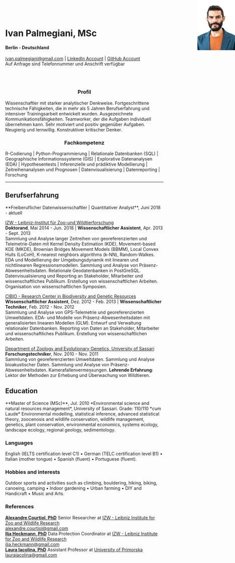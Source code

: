 <style type="text/css">
#topright {
    position: absolute;
    right: 0;
    top: 0;
    display: block;
    height: 160px;
    width: 120px;
    }
</style>

<img id="topright" src="Pic_CV.jpg" alt="My_Pic" style="float: right;" width=120 height=160/>
<h1> Ivan Palmegiani, MSc </h1>

#### Berlin - Deutschland
<ivan.palmegiani@gmail.com> | [LinkedIn Account][2d6409ca]  |  [GitHub Account][e3281462]  
Auf Anfrage sind Telefonnummer und Anschrift verfügbar

  [2d6409ca]: https://www.linkedin.com/in/ivan-palmegiani-13a4a15b/ "My_LinkedIn"
  [e3281462]: https://github.com/IvanPalm "My_GitHub"
<br/><br/>
<center><h3> Profil </h3></center>
Wissenschaftler mit starker analytischer Denkweise. Fortgeschrittene technische Fähigkeiten, die in mehr als 5 Jahren Berufserfahrung und intensiver Trainingsarbeit entwickelt wurden. Ausgezeichnete Kommunikationsfähigkeiten. Teamworker, der die Aufgaben individuell übernehmen kann. Sehr motiviert und positiv gegenüber Aufgaben. Neugierig und lernwillig. Konstruktiver kritischer Denker.

<center><h3> Fachkompetenz </h3></center>
R-Codierung | Python-Programmierung | Relationale Datenbanken (SQL) | Geographische Informationssysteme (GIS) | Explorative Datenanalysen (EDA) | Hypothesentests | Inferenzielle und prädiktive Modellierung | Zeitreihenanalysen und Prognosen | Datenvisualisierung | Datenreporting | Forschung

---
<h2> Berufserfahrung </h2>  
**Freiberuflicher Datenwissenschaftler | Quantitativer Analyst**, Juni 2018 - aktuell  

[IZW - Leibniz-Institut für Zoo-und Wildtierforschung][bb58fb82]  
**Doktorand**, Mai 2014 - Jun. 2018 | **Wissenschaftlicher Assistent**, Apr. 2013 - Sept. 2013  
Sammlung und Analyse langer Zeitreihen von georeferenzierten und Telemetrie-Daten mit Kernel Density Estimation (KDE), Movement-based KDE (MKDE), Brownian Bridges Movement Models (BBMM), Local Convex Hulls (LoCoH), K-nearest neighbors algorithms (k-NN), Random-Walkes. EDA und Modellierung der Umgebungsdynamik mit linearen und nichtlinearen Regressionsmodellen. Sammlung und Analyse von Präsenz-Abwesenheitsdaten. Relationale Geodatenbanken in PostGreSQL. Datenvisualisierung und Reporting an Stakeholder, Mitarbeiter und wissenschaftliches Publikum. Erstellung von wissenschaftlichen Arbeiten. Organisation von wissenschaftlichen Symposien.  

[CIBIO - Research Center in Biodiversity and Genetic Resources][87111420]  
**Wissenschaftlicher Assistent**, Dez. 2012 - Feb. 2013 | **Wissenschaftlicher Techniker**, Feb. 2012 - Nov. 2012    
Sammlung und Analyse von GPS-Telemetrie und georeferenzierten Umweltdaten. EDA- und Modelle von Präsenz-Abwesenheitsdaten mit generalisierten linearen Modellen (GLM). Entwurf und Verwaltung relationaler Datenbanken. Reporting von Daten an Stakeholder, Mitarbeiter und wissenschaftliches Publikum. Erstellung von wissenschaftlichen Arbeiten.   

[Department of Zoology and Evolutionary Genetics, University of Sassari][09879b80]    
**Forschungstechniker**, Nov. 2010 - Nov. 2011  
Sammlung von georeferenzierten Umweltdaten. Sammlung und Analyse bioakustischer Daten. Sammlung und Analyse von Präsenz-Abwesenheitsdaten. Kamerafallenvermessungen. __Lehrende Erfahrung__: Lektor der Methoden zur Erhebung und Überwachung von Wildtieren.  

  [bb58fb82]: http://www.izw-berlin.de/willkommen.html "IZW"
  [87111420]: https://cibio.up.pt/ "CIBIO"
  [09879b80]: https://en.uniss.it/ugov/person/2348 "UniSS"

<div style="page-break-after: always;"></div>

<h2> Education </h2>
**Master of Science (MSc)**, Jul. 2010
*Environmental science and natural resources management*, University of Sassari. Grade: 110/110 *cum Laude*  
Environmental modelling, statistical inference, advanced statistical theory, zoocenosis and wildlife conservation, wildlife management, genetics, plant conservation, environmental economics, systems ecology, landscape ecology, regional geology, sedimentology.

<h3> Languages </h3>
English (IELTS certification level C1) • German (TELC certification level B1) • Italian (mother tongue) • Spanish (fluent) • Portuguese (fluent).

<h3> Hobbies and interests </h3>
Outdoor sports and activities such as climbing, bouldering, hiking, biking, canoeing, camping • Indoor gardening • Urban farming • DIY and Handicraft • Music and Arts.

<h3> References </h3>

[**Alexandre Courtiol, PhD**][5e81c0d6] Senior Researcher at [IZW - Leibniz Institute for Zoo and Wildlife Research][bb58fb82]  
<alexandre.courtiol@gmail.com>   
[**Ilja Heckmann, PhD**][d56ee8a1] Data Protection Coordinator at [IZW - Leibniz Institute for Zoo and Wildlife Research][bb58fb82]  
<ilja.heckmann@gmail.com>  
[**Laura Iacolina, PhD**][01142937] Assistant Professor at [University of Primorska][58569d71]  
<lauraiacolina@gmail.com>

[5e81c0d6]: https://www.linkedin.com/in/alexandre-courtiol-538b5a185/?originalSubdomain=de "AlexCourtiol"
[01142937]: https://www.linkedin.com/in/laura-iacolina-7710a525/ "LaurinaIacolina"
[58569d71]: https://www.famnit.upr.si/en/ "UniPrimorska"
  [d56ee8a1]: http://www.izw-berlin.de/heckmann-ilja.html "IljaHeckmann"
